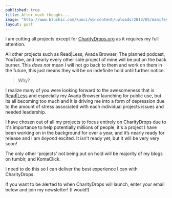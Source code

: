 ```yaml
---
published: true
title: After much thought...
image: "http://www.bluchic.com/kunci/wp-content/uploads/2013/05/manifesto-focus.jpg"
layout: post
---
```


I am cutting all projects except for [CharityDrops.org](https://charitydrops.org) as it requires my full attention.

All other projects such as Read&#x7c;Less, Avada Browser, The planned podcast, YouTube, and nearly every other side project of mine will be put on the back burner. This *does not* mean I will not go back to them and work on them in the future, this just means they will be on indefinite hold until further notice.

> Why?

I realize many of you were looking forward to the awesomeness that is [Read&#x7c;Less](http://ReadLess.co/) and especially my Avada Browser launching for public use, but its all becoming too much and it is driving me into a form of depression due to the amount of stress associated with each individual projects issues and needed leadership.

I have chosen out of all my projects to focus entirely on CharityDrops due to it's importance to help potentially millions of people, it's a project I have been working on in the background for over a year, and it’s nearly ready for release and I am _beyond_ excited. It isn’t ready yet, but it will be very very soon! 

The only other 'projects' not being put on hold will be majority of my blogs on tumblr, and KomaClick.

I need to do this so I can deliver the best experience I can with CharityDrops.

If you want to be alerted to when CharityDrops will launch, enter your email below and join my newsletter! (I would!)
